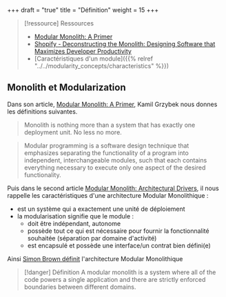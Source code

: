 +++
draft = "true"
title = "Définition"
weight = 15
+++

> [!ressource] Ressources
> - [Modular Monolith: A Primer](https://www.kamilgrzybek.com/blog/posts/modular-monolith-primer)
> - [Shopify - Deconstructing the Monolith: Designing Software that Maximizes Developer Productivity](https://shopify.engineering/deconstructing-monolith-designing-software-maximizes-developer-productivity#)
> - [Caractéristiques d'un module]({{% relref "../../modularity_concepts/characteristics" %}})

## Monolith et Modularization
Dans son article, [Modular Monolith: A Primer](https://www.kamilgrzybek.com/blog/posts/modular-monolith-primer), Kamil Grzybek nous donnes les définitions suivantes.

> Monolith is nothing more than a system that has exactly one deployment unit. No less no more.

> Modular programming is a software design technique that emphasizes separating the functionality of a program into independent, interchangeable modules, such that each contains everything necessary to execute only one aspect of the desired functionality.

Puis dans le second article [Modular Monolith: Architectural Drivers](https://www.kamilgrzybek.com/blog/posts/modular-monolith-architectural-drivers), il nous rappelle les caractéristiques d'une architecture Modular Monolithique :
- est un système qui a exactement une unité de déploiement
- la modularisation signifie que le module :
    - doit être indépendant, autonome
    - possède tout ce qui est nécessaire pour fournir la fonctionnalité souhaitée (séparation par domaine d'activité)
    - est encapsulé et possède une interface/un contrat bien défini(e)

Ainsi [Simon Brown définit](https://shopify.engineering/deconstructing-monolith-designing-software-maximizes-developer-productivity#) l'architecture Modular Monolithique

> [!danger] Définition
>  A modular monolith is a system where all of the code powers a single application and there are strictly enforced boundaries between different domains.
